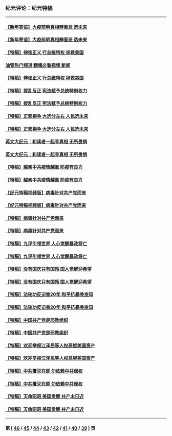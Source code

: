 ### 纪元评论：纪元特稿
---
#### [【新年寄语】大疫前明真相辨善恶 选未来](../../pages/nsc424/n12660855.md?05200330) 
#### [【新年寄语】大疫前明真相辨善恶 选未来](../../pages/nsc424/n12660855.md?05200330) 
#### [【特稿】伸张正义 行总统特权 拯救美国](../../pages/nsc424/n12616806.md?05200330) 
#### [油管热门频道 翻墙必看视频 新闻](ok?05200330)
#### [【特稿】伸张正义 行总统特权 拯救美国](../../pages/nsc424/n12616806.md?05200330) 
#### [【特稿】拨乱反正 宪法赋予总统特别权力](../../pages/nsc424/n12598306.md?05200330) 
#### [【特稿】拨乱反正 宪法赋予总统特别权力](../../pages/nsc424/n12598306.md?05200330) 
#### [【特稿】正邪相争 大选分左右 人民选未来](../../pages/nsc424/n12545208.md?05200330) 
#### [【特稿】正邪相争 大选分左右 人民选未来](../../pages/nsc424/n12545208.md?05200330) 
#### [英文大纪元：和读者一起寻真相 无所畏惧](../../pages/nsc424/n12542027.md?05200330) 
#### [英文大纪元：和读者一起寻真相 无所畏惧](../../pages/nsc424/n12542027.md?05200330) 
#### [【特稿】越亲中共疫情越重 防疫有良方](../../pages/nsc424/n12042989.md?05200330) 
#### [【特稿】越亲中共疫情越重 防疫有良方](../../pages/nsc424/n12042989.md?05200330) 
#### [【纪元特稿视频版】病毒针对共产党而来](../../pages/nsc424/n11977328.md?05200330) 
#### [【纪元特稿视频版】病毒针对共产党而来](../../pages/nsc424/n11977328.md?05200330) 
#### [【特稿】病毒针对共产党而来](../../pages/nsc424/n11928818.md?05200330) 
#### [【特稿】病毒针对共产党而来](../../pages/nsc424/n11928818.md?05200330) 
#### [【特稿】九评引领世界 人心觉醒暴政将亡](../../pages/nsc424/n11660496.md?05200330) 
#### [【特稿】九评引领世界 人心觉醒暴政将亡](../../pages/nsc424/n11660496.md?05200330) 
#### [【特稿】没有国庆只有国殇 国人觉醒迎希望](../../pages/nsc424/n11549354.md?05200330) 
#### [【特稿】没有国庆只有国殇 国人觉醒迎希望](../../pages/nsc424/n11549354.md?05200330) 
#### [【特稿】法轮功反迫害20年 和平抗暴唤良知](../../pages/nsc424/n11389135.md?05200330) 
#### [【特稿】法轮功反迫害20年 和平抗暴唤良知](../../pages/nsc424/n11389135.md?05200330) 
#### [【特稿】中国共产党是邪教组织](../../pages/nsc424/n11355551.md?05200330) 
#### [【特稿】中国共产党是邪教组织](../../pages/nsc424/n11355551.md?05200330) 
#### [【特稿】欢迎举报江泽民等人权恶棍美国资产](../../pages/nsc424/n11303040.md?05200330) 
#### [【特稿】欢迎举报江泽民等人权恶棍美国资产](../../pages/nsc424/n11303040.md?05200330) 
#### [【特稿】中共覆灭在即 勿依赖中共保权](../../pages/nsc424/n11278510.md?05200330) 
#### [【特稿】中共覆灭在即 勿依赖中共保权](../../pages/nsc424/n11278510.md?05200330) 
#### [【特稿】天命昭昭 美国觉醒 共产末日近](../../pages/nsc424/n11150259.md?05200330) 
#### [【特稿】天命昭昭 美国觉醒 共产末日近](../../pages/nsc424/n11150259.md?05200330) 

---
#### 第 [ [46](./46.md?05200330) / [45](./45.md?05200330) / [44](./44.md?05200330) / [43](./43.md?05200330) / [42](./42.md?05200330) / [41](./41.md?05200330) / [40](./40.md?05200330) / [39](./39.md?05200330) ] 页
